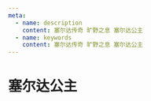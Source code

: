 ```yaml
---
meta:
  - name: description
    content: 塞尔达传奇 旷野之息 塞尔达公主
  - name: keywords
    content: 塞尔达传奇 旷野之息 塞尔达公主
---
```

# 塞尔达公主

<ImgView title="塞尔达公主" url="https://z.wiki/autoupload/20230727/1sm6.1544X2750-image.png" />
